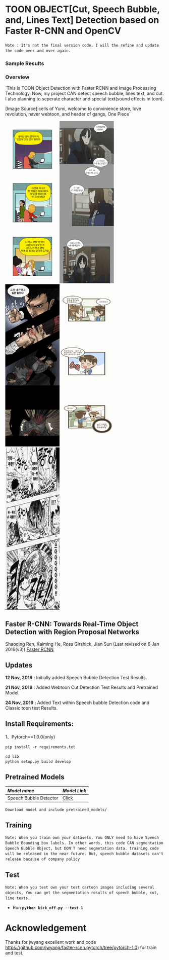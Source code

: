 # TOON OBJECT[Cut, Speech Bubble, and, Lines Text] Detection based on Faster R-CNN and OpenCV

`Note : It's not the final version code. I will the refine and update the code over and over again.`
### Sample Results

### Overview
`This is TOON Object Detection with Faster RCNN and Image Processing Technology. Now, my project CAN detect speech bubble, lines text, and cut. I also planning to seperate character and special text(sound effects in toon). 

[Image Source]:cells of Yumi, welcome to convinience store, love revolution, naver webtoon, and header of gangs, One Piece`

<img width="172" height="512" src="./samples/sample1.gif"><img width="172" height="512" src="./samples/sample2.gif"><img width="172" height="512" src="./samples/sample3.gif"><img width="172" height="512" src="./samples/sample4.gif"><img width="172" height="512" src="./samples/sample5.gif">

## Faster R-CNN: Towards Real-Time Object Detection with Region Proposal Networks
Shaoqing Ren, Kaiming He, Ross Girshick, Jian Sun
(Last revised on 6 Jan 2016(v3)) [Faster RCNN](https://arxiv.org/pdf/1506.01497.pdf)

## Updates 
**12 Nov, 2019** : Initially added Speech Bubble Detection Test Results.

**21 Nov, 2019** : Added Webtoon Cut Detection Test Results and Pretrained Model.

**24 Nov, 2019** : Added Text within Speech bubble Detection code and Classic toon test Results.

## Install Requirements:
1、Pytorch==1.0.0(only)
```
pip install -r requirements.txt
```        
```
cd lib
python setup.py build develop
```    

## Pretrained Models
 *Model name* | *Model Link* |
 | :--- | :--- |
Speech Bubble Detector | [Click](https://drive.google.com/open?id=1F10sRXWuICKuSQclaUnQVBo1rlxa6ogR)


`Download model and include pretrained_models/`


## Training
`Note: When you train own your datasets, You ONLY need to have Speech Bubble Bounding box labels. In other words, this code CAN segmentation Speech Bubble Object, but DON'T need segmetation data. training code will be released in the near future. But, speech bubble datasets can't release bacause of company policy`

## Test
`Note: When you test own your test cartoon images including several objects, You can get the segmentation results of speech bubble, cut, line texts.`

- Run **`python kick_off.py --test 1`**
# Acknowledgement
Thanks for jwyang excellent work and code
https://github.com/jwyang/faster-rcnn.pytorch/tree/pytorch-1.0) for train and test. 
